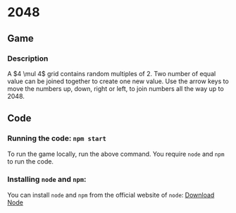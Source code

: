 # 2048

## Game

### Description

A $`4 \mul 4`$ grid contains random multiples of 2. Two number of equal value can be joined together to create one new value. Use the arrow keys to move the numbers up, down, right or left, to join numbers all the way up to 2048.

## Code

### Running the code: `npm start`

To run the game locally, run the above command. You require `node` and `npm` to run the code.

### Installing `node` and `npm`:

You can install `node` and `npm` from the official website of `node`: [Download Node](https://nodejs.org/en/download/current)

